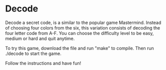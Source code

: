 # Decode
Decode a secret code, is a similar to the popular game Mastermind. Instead of choosing four colors from the six, this variation consists of decoding the four letter code from A-F. You can choose the difficulty level to be easy, medium or hard and quit anytime. 

To try this game, download the file and run "make" to compile. Then run ./decode to start the game. 

Follow the instructions and have fun!





